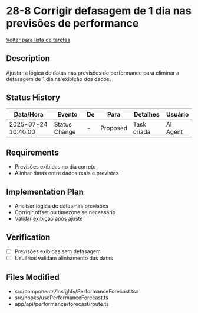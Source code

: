 # 28-8 Corrigir defasagem de 1 dia nas previsões de performance

[Voltar para lista de tarefas](./tasks.md)

## Description
Ajustar a lógica de datas nas previsões de performance para eliminar a defasagem de 1 dia na exibição dos dados.

## Status History
| Data/Hora           | Evento         | De         | Para      | Detalhes                                 | Usuário |
|---------------------|---------------|------------|-----------|------------------------------------------|---------|
| 2025-07-24 10:40:00 | Status Change | -          | Proposed  | Task criada                              | AI Agent |

## Requirements
- Previsões exibidas no dia correto
- Alinhar datas entre dados reais e previstos

## Implementation Plan
- Analisar lógica de datas nas previsões
- Corrigir offset ou timezone se necessário
- Validar exibição após ajuste

## Verification
- [ ] Previsões exibidas sem defasagem
- [ ] Usuários validam alinhamento das datas

## Files Modified
- src/components/insights/PerformanceForecast.tsx
- src/hooks/usePerformanceForecast.ts
- app/api/performance/forecast/route.ts 